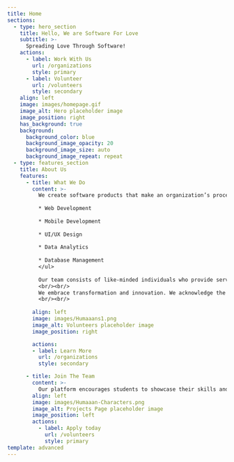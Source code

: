```yaml
---
title: Home
sections:
  - type: hero_section
    title: Hello, We are Software For Love
    subtitle: >-
      Spreading Love Through Software!
    actions:
      - label: Work With Us
        url: /organizations
        style: primary
      - label: Volunteer
        url: /volunteers
        style: secondary
    align: left
    image: images/homepage.gif
    image_alt: Hero placeholder image
    image_position: right
    has_background: true
    background:
      background_color: blue
      background_image_opacity: 20
      background_image_size: auto
      background_image_repeat: repeat
  - type: features_section
    title: About Us
    features:
      - title: What We Do
        content: >-
          We create software products that make an organization’s processes more efficient and improve brand recognition.. Starting from any stage of development, SFL is dedicated to creating software solutions that are tailored to your organization. As a team of student volunteers, we aim to provide a variety of affordable technology services such as:
          
          * Web Development
          
          * Mobile Development
          
          * UI/UX Design
          
          * Data Analytics
          
          * Database Management
          </ul>
          
          Our team consists of like-minded individuals who provide services ranging from UI/UX design, software development, and deployment. SFL is successfully delivering software solutions to many clients using a variety of software languages, platforms, and approaches.
          <br/><br/>
          We embrace transformation and innovation. We acknowledge the systemic challenges and barriers in using and implementing technology. We want to bring power and support to our communities to digitize their social impact.
          <br/><br/>
          
        align: left
        image: images/Humaaans1.png
        image_alt: Volunteers placeholder image
        image_position: right

        actions:
        - label: Learn More
          url: /organizations
          style: secondary

      - title: Join The Team
        content: >-
          Our platform encourages students to showcase their skills and abilities, while also providing back to the community. We actively recruit new talent for marketing, finance, engineering, and more.
        align: left
        image: images/Humaaan-Characters.png
        image_alt: Projects Page placeholder image
        image_position: left
        actions:
          - label: Apply today
            url: /volunteers
            style: primary
template: advanced
---
```

